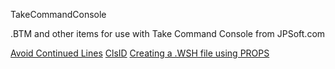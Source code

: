 TakeCommandConsole

.BTM and other items for use with Take Command Console from JPSoft.com

[Avoid Continued Lines](<Avoid Continued Lines.md>)
[ClsID](<ClsID.md>)
[Creating a .WSH file using PROPS](<Creating a .WSH file using PROPS.md>)
